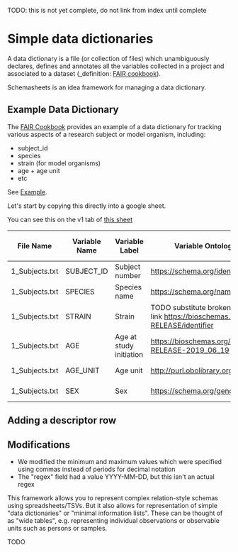 TODO: this is not yet complete, do not link from index until complete

# Simple data dictionaries

A data dictionary is a file (or collection of files) which unambiguously declares, defines and annotates all the variables collected in a project and associated to a dataset (_definition: [FAIR cookbook](https://faircookbook.elixir-europe.org/content/recipes/interoperability/creating-data-dictionary.html)).

Schemasheets is an idea framework for managing a data dictionary.

## Example Data Dictionary

The [FAIR Cookbook](https://faircookbook.elixir-europe.org) provides an example of a data dictionary for tracking various aspects of
a research subject or model organism, including:

 - subject_id
 - species
 - strain (for model organisms)
 - age + age unit
 - etc

See [Example](https://faircookbook.elixir-europe.org/content/recipes/interoperability/creating-data-dictionary.html#an-example-of-data-dictionary).

Let's start by copying this directly into a google sheet.

You can see this on the v1 tab of [this sheet](https://docs.google.com/spreadsheets/d/1bUMX6P8JkgbHwZHR7RU5XbBsbhrKwaBftk7XuDz6xJc/edit#gid=0)

File Name | Variable Name | Variable Label | Variable Ontology ID or RDFtype | Variable ID Source | Variable Statistical Type | Variable Data Type | Variable Size | Max Allowed Value | Min Allowed Value | Regex | Allowed Value Shorthands | Allowed Value Descriptions | Computed Value | Unique (alone) | Unique (Combined with) | Required | Collection Form Name | Comments
-- | -- | -- | -- | -- | -- | -- | -- | -- | -- | -- | -- | -- | -- | -- | -- | -- | -- | --
1_Subjects.txt | SUBJECT_ID | Subject number | https://schema.org/identifier | https://schema.org | categorical variable | integer |   |   |   |   |   |   |   | Y |   | Y | FORM 1 |
1_Subjects.txt | SPECIES | Species name | https://schema.org/name | https://schema.org | categorical variable | string |   |   |   |   |   |   |   |   |   |   | FORM 1 |
1_Subjects.txt | STRAIN | Strain | TODO substitute broken link https://bioschemas.org/profiles/Taxon/0.6-RELEASE/identifier | https://schemas.org/ | categorical variable | string |   |   |   |   |   | http://purl.obolibrary.org/obo/NCBITaxon_40674 |   |   |   |   | FORM 1 |
1_Subjects.txt | AGE | Age at study initiation | https://bioschemas.org/types/BioSample/0.1-RELEASE-2019_06_19 | https://bioschemas.org/ | continuous variable | integer |   |   |   |   |   |   |   |   |   | Y | FORM 1 |
1_Subjects.txt | AGE_UNIT | Age unit | http://purl.obolibrary.org/obo/UO_0000003 | http://purl.obolibrary.org/obo/uo | categorial variable | string |   |   |   |   |   |   |   |   |   | Y | FORM 1 |
1_Subjects.txt | SEX | Sex | https://schema.org/gender | https://schema.org | categorical variable | enum |   |   |   |   | M;F | M=male;F=female |   |   |   |   | FORM 1 |

## Adding a descriptor row





## Modifications

- We modified the minimum and maximum values which were specified using commas instead of periods for decimal notation
- The "regex" field had a value YYYY-MM-DD, but this isn't an actual regex

This framework allows you to represent complex relation-style schemas
using spreadsheets/TSVs. But it also allows for representation of simple "data dictionaries" or "minimal information lists".
These can be thought of as "wide tables", e.g. representing individual observations or observable units such as persons or samples.

TODO



